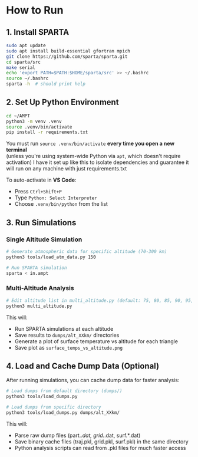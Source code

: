 # How to Run

## 1. Install SPARTA

```bash
sudo apt update
sudo apt install build-essential gfortran mpich
git clone https://github.com/sparta/sparta.git
cd sparta/src
make serial
echo 'export PATH=$PATH:$HOME/sparta/src' >> ~/.bashrc
source ~/.bashrc
sparta -h  # should print help
```

## 2. Set Up Python Environment

```bash
cd ~/AMPT
python3 -m venv .venv
source .venv/bin/activate
pip install -r requirements.txt
```

You must run `source .venv/bin/activate` **every time you open a new terminal**  
(unless you're using system-wide Python via `apt`, which doesn't require activation)
I have it set up like this to isolate dependencies and guarantee it will run on any machine with just requirements.txt

To auto-activate in **VS Code**:
- Press `Ctrl+Shift+P`
- Type `Python: Select Interpreter`
- Choose `.venv/bin/python` from the list

## 3. Run Simulations

### Single Altitude Simulation

```bash
# Generate atmospheric data for specific altitude (70-300 km)
python3 tools/load_atm_data.py 150

# Run SPARTA simulation
sparta < in.ampt
```

### Multi-Altitude Analysis

```bash
# Edit altitude list in multi_altitude.py (default: 75, 80, 85, 90, 95, 100 km)
python3 multi_altitude.py
```

This will:
- Run SPARTA simulations at each altitude
- Save results to `dumps/alt_XXkm/` directories  
- Generate a plot of surface temperature vs altitude for each triangle
- Save plot as `surface_temps_vs_altitude.png`

## 4. Load and Cache Dump Data (Optional)

After running simulations, you can cache dump data for faster analysis:

```bash
# Load dumps from default directory (dumps/)
python3 tools/load_dumps.py

# Load dumps from specific directory
python3 tools/load_dumps.py dumps/alt_XXkm/

```

This will:
- Parse raw dump files (part.*.dat, grid.*.dat, surf.*.dat) 
- Save binary cache files (traj.pkl, grid.pkl, surf.pkl) in the same directory
- Python analysis scripts can read from .pkl files for much faster access